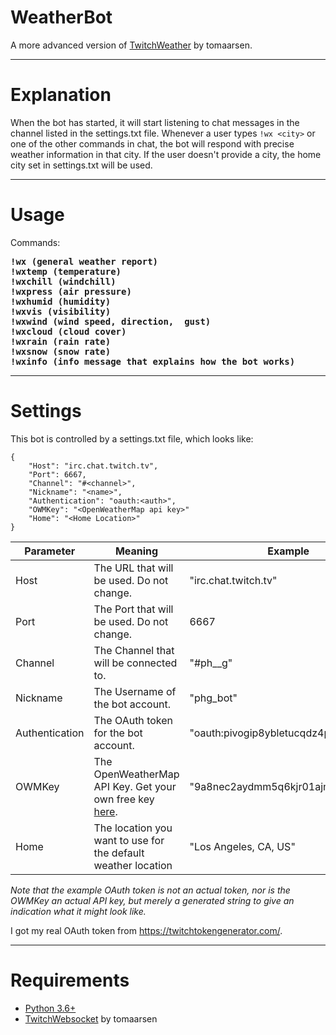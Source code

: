 # WeatherBot
A more advanced version of [TwitchWeather](https://github.com/tomaarsen/TwitchWeather) by tomaarsen.

---

# Explanation

When the bot has started, it will start listening to chat messages in the channel listed in the settings.txt file. Whenever a user types `!wx <city>` or one of the other commands in chat, the bot will respond with precise weather information in that city. If the user doesn't provide a city, the home city set in settings.txt will be used.

---

# Usage
Commands:
<pre><b>!wx (general weather report)<br>!wxtemp (temperature)<br>!wxchill (windchill)<br>!wxpress (air pressure)<br>!wxhumid (humidity)<br>!wxvis (visibility)<br>!wxwind (wind speed, direction,  gust)<br>!wxcloud (cloud cover)<br>!wxrain (rain rate)<br>!wxsnow (snow rate)<br>!wxinfo (info message that explains how the bot works)</b></pre>

---

# Settings
This bot is controlled by a settings.txt file, which looks like:
```
{
    "Host": "irc.chat.twitch.tv",
    "Port": 6667,
    "Channel": "#<channel>",
    "Nickname": "<name>",
    "Authentication": "oauth:<auth>",
    "OWMKey": "<OpenWeatherMap api key>"
    "Home": "<Home Location>"
}
```

| **Parameter**        | **Meaning** | **Example** |
| -------------------- | ----------- | ----------- |
| Host                 | The URL that will be used. Do not change.                         | "irc.chat.twitch.tv" |
| Port                 | The Port that will be used. Do not change.                        | 6667 |
| Channel              | The Channel that will be connected to.                            | "#ph__g" |
| Nickname             | The Username of the bot account.                                  | "phg_bot" |
| Authentication       | The OAuth token for the bot account.                              | "oauth:pivogip8ybletucqdz4pkhag6itbax" |
| OWMKey | The OpenWeatherMap API Key. Get your own free key [here](https://openweathermap.org/appid). | "9a8nec2aydmm5q6kjr01ajm5zvgjcyv0" |
| Home                 | The location you want to use for the default weather location     | "Los Angeles, CA, US" |

*Note that the example OAuth token is not an actual token, nor is the OWMKey an actual API key, but merely a generated string to give an indication what it might look like.*

I got my real OAuth token from https://twitchtokengenerator.com/.

---

# Requirements
* [Python 3.6+](https://www.python.org/downloads/)
* [TwitchWebsocket](https://github.com/CubieDev/TwitchWebsocket) by tomaarsen
